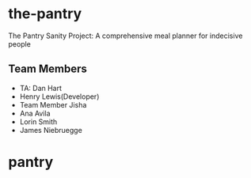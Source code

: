 # the-pantry
The Pantry Sanity Project: A comprehensive meal planner for indecisive people

## Team Members
- TA: Dan Hart
- Henry Lewis(Developer)
- Team Member Jisha
- Ana Avila
- Lorin Smith
- James Niebruegge

# pantry
